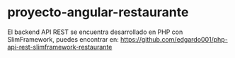 # proyecto-angular-restaurante

El backend API REST se encuentra desarrollado en PHP con SlimFramework, puedes encontrar en:
https://github.com/edgardo001/php-api-rest-slimframework-restaurante